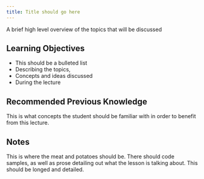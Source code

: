 ```yaml
---
title: Title should go here
---
```


A brief high level overview of the topics that will be discussed

## Learning Objectives

- This should be a bulleted list
- Describing the topics,
- Concepts and ideas discussed
- During the lecture

## Recommended Previous Knowledge

This is what concepts the student should be familiar with in order to benefit from this lecture.

## Notes

This is where the meat and potatoes should be. There should code samples, as well as prose detailing out what the lesson is talking about. This should be longed and detailed.
